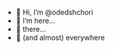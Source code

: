 - 👋 Hi, I’m @odedshchori
- 👀 I’m here...
- 🌱 there...
- 💞️ (and almost) everywhere

<!---
odedshchori/odedshchori is a ✨ special ✨ repository because its `README.md` (this file) appears on your GitHub profile.
You can click the Preview link to take a look at your changes.
--->
